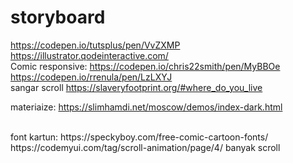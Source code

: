 # storyboard
https://codepen.io/tutsplus/pen/VvZXMP <br> https://illustrator.qodeinteractive.com/ <br> Comic responsive: https://codepen.io/chris22smith/pen/MyBBOe https://codepen.io/rrenula/pen/LzLXYJ
<br>
sangar scroll https://slaveryfootprint.org/#where_do_you_live <br>

materiaize: https://slimhamdi.net/moscow/demos/index-dark.html

<br>
font kartun: https://speckyboy.com/free-comic-cartoon-fonts/

<br>
https://codemyui.com/tag/scroll-animation/page/4/ banyak scroll
